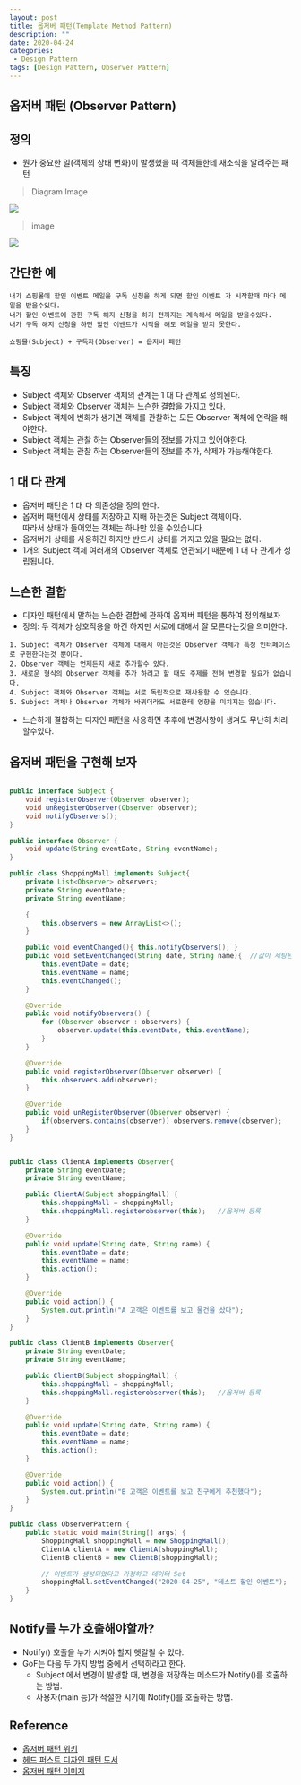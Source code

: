 ```yaml
---
layout: post
title: 옵저버 패턴(Template Method Pattern)
description: ""
date: 2020-04-24
categories:
 - Design Pattern
tags: [Design Pattern, Observer Pattern]
---
```


## 옵저버 패턴 (Observer Pattern)


## 정의
- 뭔가 중요한 일(객체의 상태 변화)이 발생했을 때 객체들한테 새소식을 알려주는 패턴

> Diagram Image

<img src="{{ site.url }}/assets/image/2020-04-24-observer-pattern/image2.png" class="col-12">

> image

<img src="{{ site.url }}/assets/image/2020-04-24-observer-pattern/image1.png" class="col-12">


## 간단한 예

```text
내가 쇼핑몰에 할인 이벤트 메일을 구독 신청을 하게 되면 할인 이벤트 가 시작할때 마다 메일을 받을수있다.
내가 할인 이벤트에 관한 구독 해지 신청을 하기 전까지는 계속해서 메일을 받을수있다.
내가 구독 해지 신청을 하면 할인 이벤트가 시작을 해도 메일을 받지 못한다.

쇼핑몰(Subject) + 구독자(Observer) = 옵저버 패턴
```


## 특징

- Subject 객체와 Observer 객체의 관계는 1 대 다 관계로 정의된다.
- Subject 객체와 Observer 객체는 느슨한 결합을 가지고 있다.
- Subject 객체에 변화가 생기면 객체를 관찰하는 모든 Observer 객체에 연락을 해야한다.
- Subject 객체는 관찰 하는 Observer들의 정보를 가지고 있어야한다.
- Subject 객체는 관찰 하는 Observer들의 정보를 추가, 삭제가 가능해야한다.


## 1 대 다 관계

- 옵저버 패턴은 1 대 다 의존성을 정의 한다.
- 옵저버 패턴에서 상태를 저장하고 지배 하는것은 Subject 객체이다.<br>
    따라서 상태가 들어있는 객체는 하나만 있을 수있습니다.
- 옵저버가 상태를 사용하긴 하지만 반드시 상태를 가지고 있을 필요는 없다.
- 1개의 Subject 객체 여러개의 Observer 객체로 연관되기 때문에 1 대 다 관계가 성립됩니다.


## 느슨한 결합

- 디자인 패턴에서 말하는 느슨한 결합에 관하여 옵저버 패턴을 통하여 정의해보자
- 정의: 두 객체가 상호작용을 하긴 하지만 서로에 대해서 잘 모른다는것을 의미한다.


```text
1. Subject 객체가 Observer 객체에 대해서 아는것은 Observer 객체가 특정 인터페이스로 구현한다는것 뿐이다.
2. Observer 객체는 언제든지 새로 추가할수 있다.
3. 새로운 형식의 Observer 객체를 추가 하려고 할 때도 주제를 전혀 변경할 필요가 없습니다.
4. Subject 객체와 Observer 객체는 서로 독립적으로 재사용할 수 있습니다.
5. Subject 객체나 Observer 객체가 바뀌더라도 서로한테 영향을 미치지는 않습니다.
```

- 느슨하게 결합하는 디자인 패턴을 사용하면 추후에 변경사항이 생겨도 무난히 처리할수있다.


## 옵저버 패턴을 구현해 보자

```java

public interface Subject {
    void registerObserver(Observer observer);
    void unRegisterObserver(Observer observer);
    void notifyObservers();
} 

public interface Observer {
    void update(String eventDate, String eventName);
}

public class ShoppingMall implements Subject{
    private List<Observer> observers;
    private String eventDate;
    private String eventName;

    {
        this.observers = new ArrayList<>();
    }

    public void eventChanged(){ this.notifyObservers(); }
    public void setEventChanged(String date, String name){	//값이 세팅된다고 가정.
        this.eventDate = date;
        this.eventName = name;
        this.eventChanged();
    }

    @Override
    public void notifyObservers() {
        for (Observer observer : observers) {
            observer.update(this.eventDate, this.eventName);
        }
    }

    @Override
    public void registerObserver(Observer observer) {
        this.observers.add(observer);
    }

    @Override
    public void unRegisterObserver(Observer observer) {
        if(observers.contains(observer)) observers.remove(observer);
    }
}


public class ClientA implements Observer{
    private String eventDate;
    private String eventName;

    public ClientA(Subject shoppingMall) {
        this.shoppingMall = shoppingMall;
        this.shoppingMall.registerobserver(this);	//옵저버 등록
    }

    @Override
    public void update(String date, String name) {
        this.eventDate = date;
        this.eventName = name;
        this.action();
    }

    @Override
    public void action() {
        System.out.println("A 고객은 이벤트를 보고 물건을 샀다");
    }
}

public class ClientB implements Observer{
    private String eventDate;
    private String eventName;

    public ClientB(Subject shoppingMall) {
        this.shoppingMall = shoppingMall;
        this.shoppingMall.registerobserver(this);	//옵저버 등록
    }

    @Override
    public void update(String date, String name) {
        this.eventDate = date;
        this.eventName = name;
        this.action();
    }

    @Override
    public void action() {
        System.out.println("B 고객은 이벤트를 보고 친구에게 추천했다");
    }
}

public class ObserverPattern {
	public static void main(String[] args) {
		ShoppingMall shoppingMall = new ShoppingMall();
		ClientA clientA = new ClientA(shoppingMall);
		ClientB clientB = new ClientB(shoppingMall);

        // 이벤트가 생성되었다고 가정하고 데이터 Set
		shoppingMall.setEventChanged("2020-04-25", "테스트 할인 이벤트");
	}
}
```


## Notify를 누가 호출해야할까?

- Notify() 호출을 누가 시켜야 할지 헷갈릴 수 있다.
- GoF는 다음 두 가지 방법 중에서 선택하라고 한다.
    * Subject 에서 변경이 발생할 때, 변경을 저장하는 메소드가 Notify()를 호출하는 방법.
    * 사용자(main 등)가 적절한 시기에 Notify()를 호출하는 방법.


## Reference

- [옵저버 패턴 위키](https://ko.wikipedia.org/wiki/%EC%98%B5%EC%84%9C%EB%B2%84_%ED%8C%A8%ED%84%B4)
- [헤드 퍼스트 디자인 패턴 도서](https://www.google.com/search?q=%ED%97%A4%EB%93%9C+%ED%8D%BC%EC%8A%A4%ED%8A%B8+%EB%94%94%EC%9E%90%EC%9D%B8+%ED%8C%A8%ED%84%B4&oq=%ED%97%A4%EB%93%9C+%ED%8D%BC%EC%8A%A4%ED%8A%B8+%EB%94%94%EC%9E%90%EC%9D%B8+%ED%8C%A8%ED%84%B4&aqs=chrome..69i57j0l5j69i60l2.3516j0j7&sourceid=chrome&ie=UTF-8)
- [옵저버 패턴 이미지](https://hackernoon.com/observer-vs-pub-sub-pattern-50d3b27f838c)